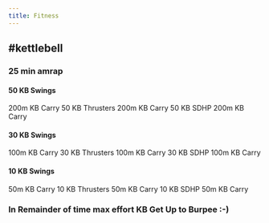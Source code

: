 ```yaml
---
title: Fitness
---
```


## #kettlebell
### 25 min amrap
#### 50 KB Swings
200m KB Carry
 50 KB Thrusters
 200m KB Carry
 50 KB SDHP
 200m KB Carry
#### 30 KB Swings 
100m KB Carry 
30 KB Thrusters 
100m KB Carry 
30 KB SDHP 
100m KB Carry
#### 10 KB Swings 
50m KB Carry 
10 KB Thrusters 
50m KB Carry 
10 KB SDHP 
50m KB Carry
### In Remainder of time max effort KB Get Up to Burpee :-)
##
##
